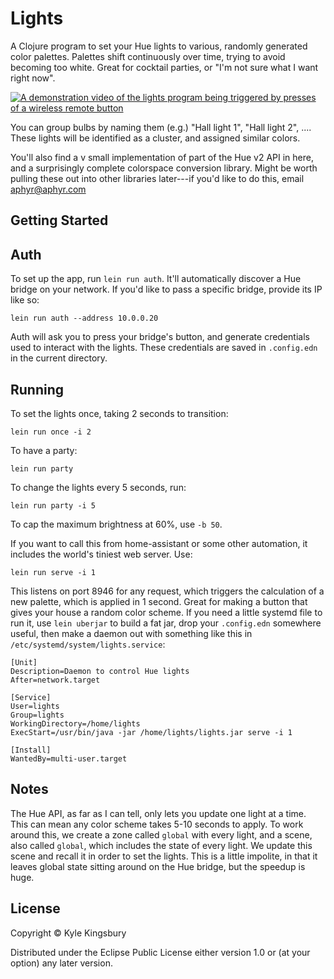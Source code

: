 # Lights

A Clojure program to set your Hue lights to various, randomly generated color
palettes. Palettes shift continuously over time, trying to avoid becoming too
white. Great for cocktail parties, or "I'm not sure what I want right now".

[![A demonstration video of the lights program being triggered by presses of a wireless remote button](https://img.youtube.com/vi/SWW0u2QkY1s/0.jpg)](https://www.youtube.com/watch?v=SWW0u2QkY1s)

You can group bulbs by naming them (e.g.) "Hall light 1", "Hall light 2", ....
These lights will be identified as a cluster, and assigned similar colors.

You'll also find a v small implementation of part of the Hue v2 API in here,
and a surprisingly complete colorspace conversion library. Might be worth
pulling these out into other libraries later---if you'd like to do this, email
aphyr@aphyr.com

## Getting Started

## Auth

To set up the app, run `lein run auth`. It'll automatically discover a Hue
bridge on your network. If you'd like to pass a specific bridge, provide its IP
like so:

```
lein run auth --address 10.0.0.20
```

Auth will ask you to press your bridge's button, and generate credentials
used to interact with the lights. These credentials are saved in `.config.edn`
in the current directory.

## Running

To set the lights once, taking 2 seconds to transition:

```
lein run once -i 2
```

To have a party:

```
lein run party
```

To change the lights every 5 seconds, run:

```
lein run party -i 5
```

To cap the maximum brightness at 60%, use `-b 50`.

If you want to call this from home-assistant or some other automation, it includes the world's tiniest web server. Use:

```
lein run serve -i 1
```

This listens on port 8946 for any request, which triggers the calculation of a
new palette, which is applied in 1 second. Great for making a button that gives
your house a random color scheme. If you need a little systemd file to run it,
use `lein uberjar` to build a fat jar, drop your `.config.edn` somewhere
useful, then make a daemon out with something like this in
`/etc/systemd/system/lights.service`:

```
[Unit]
Description=Daemon to control Hue lights
After=network.target

[Service]
User=lights
Group=lights
WorkingDirectory=/home/lights
ExecStart=/usr/bin/java -jar /home/lights/lights.jar serve -i 1

[Install]
WantedBy=multi-user.target
```

## Notes

The Hue API, as far as I can tell, only lets you update one light at a time.
This can mean any color scheme takes 5-10 seconds to apply. To work around
this, we create a zone called `global` with every light, and a scene, also
called `global`, which includes the state of every light. We update this scene
and recall it in order to set the lights. This is a little impolite, in that it
leaves global state sitting around on the Hue bridge, but the speedup is huge.

## License

Copyright © Kyle Kingsbury

Distributed under the Eclipse Public License either version 1.0 or (at
your option) any later version.
